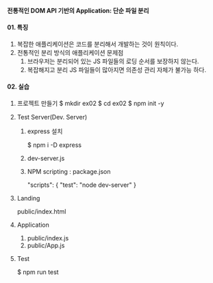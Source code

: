#### 전통적인 DOM API 기반의 Application: 단순 파일 분리


#### 01. 특징
1. 복잡한 애플리케이션은 코드를 분리해서 개발하는 것이 원칙이다.
2. 전통적인 분리 방식의 애플리케이션 문제점
    1) 브라우저는 분리되어 있는 JS 파일들의 로딩 순서를 보장하지 않는다.
    2) 복잡해지고 분리 JS 파일들이 많아지면 의존성 관리 자체가 불가능 하다.


#### 02. 실습

1. 프로젝트 만들기
    $ mkdir ex02
    $ cd ex02
    $ npm init -y 


2. Test Server(Dev. Server)
    1) express 설치
   
        $ npm i -D express 

    2) dev-server.js

    3) NPM scripting : package.json
        
        "scripts": {
            "test": "node dev-server"
        }

3. Landing
   
   public/index.html


4. Application

    1) public/index.js
    2) public/App.js


5. Test

    $ npm run test
